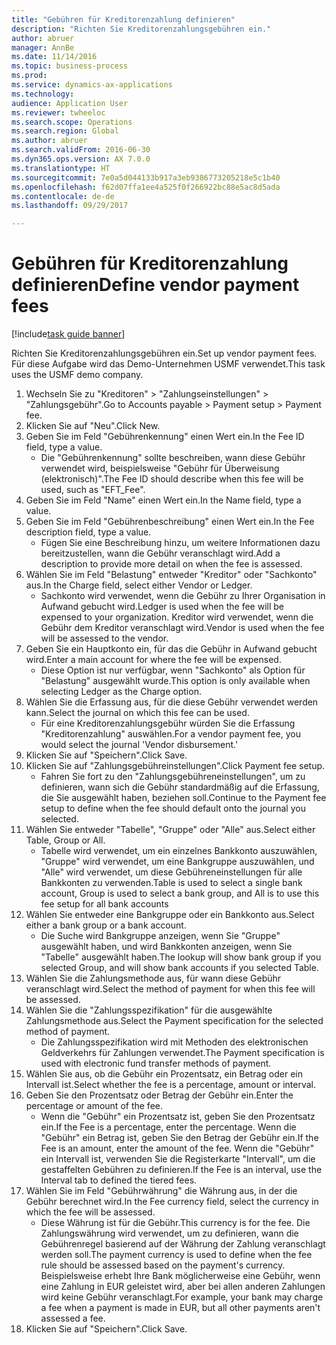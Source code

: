 ```yaml
--- 
title: "Gebühren für Kreditorenzahlung definieren"
description: "Richten Sie Kreditorenzahlungsgebühren ein."
author: abruer
manager: AnnBe
ms.date: 11/14/2016
ms.topic: business-process
ms.prod: 
ms.service: dynamics-ax-applications
ms.technology: 
audience: Application User
ms.reviewer: twheeloc
ms.search.scope: Operations
ms.search.region: Global
ms.author: abruer
ms.search.validFrom: 2016-06-30
ms.dyn365.ops.version: AX 7.0.0
ms.translationtype: HT
ms.sourcegitcommit: 7e0a5d044133b917a3eb9386773205218e5c1b40
ms.openlocfilehash: f62d07ffa1ee4a525f0f266922bc88e5ac8d5ada
ms.contentlocale: de-de
ms.lasthandoff: 09/29/2017

---
```

# <a name="define-vendor-payment-fees"></a><span data-ttu-id="0eec9-103">Gebühren für Kreditorenzahlung definieren</span><span class="sxs-lookup"><span data-stu-id="0eec9-103">Define vendor payment fees</span></span>

[!include[task guide banner](../../includes/task-guide-banner.md)]

<span data-ttu-id="0eec9-104">Richten Sie Kreditorenzahlungsgebühren ein.</span><span class="sxs-lookup"><span data-stu-id="0eec9-104">Set up vendor payment fees.</span></span> <span data-ttu-id="0eec9-105">Für diese Aufgabe wird das Demo-Unternehmen USMF verwendet.</span><span class="sxs-lookup"><span data-stu-id="0eec9-105">This task uses the USMF demo company.</span></span>

1. <span data-ttu-id="0eec9-106">Wechseln Sie zu "Kreditoren" > "Zahlungseinstellungen" > "Zahlungsgebühr".</span><span class="sxs-lookup"><span data-stu-id="0eec9-106">Go to Accounts payable > Payment setup > Payment fee.</span></span>
2. <span data-ttu-id="0eec9-107">Klicken Sie auf "Neu".</span><span class="sxs-lookup"><span data-stu-id="0eec9-107">Click New.</span></span>
3. <span data-ttu-id="0eec9-108">Geben Sie im Feld "Gebührenkennung" einen Wert ein.</span><span class="sxs-lookup"><span data-stu-id="0eec9-108">In the Fee ID field, type a value.</span></span>
    * <span data-ttu-id="0eec9-109">Die "Gebührenkennung" sollte beschreiben, wann diese Gebühr verwendet wird, beispielsweise "Gebühr für Überweisung (elektronisch)".</span><span class="sxs-lookup"><span data-stu-id="0eec9-109">The Fee ID should describe when this fee will be used, such as "EFT_Fee".</span></span>  
4. <span data-ttu-id="0eec9-110">Geben Sie im Feld "Name" einen Wert ein.</span><span class="sxs-lookup"><span data-stu-id="0eec9-110">In the Name field, type a value.</span></span>
5. <span data-ttu-id="0eec9-111">Geben Sie im Feld "Gebührenbeschreibung" einen Wert ein.</span><span class="sxs-lookup"><span data-stu-id="0eec9-111">In the Fee description field, type a value.</span></span>
    * <span data-ttu-id="0eec9-112">Fügen Sie eine Beschreibung hinzu, um weitere Informationen dazu bereitzustellen, wann die Gebühr veranschlagt wird.</span><span class="sxs-lookup"><span data-stu-id="0eec9-112">Add a description to provide more detail on when the fee is assessed.</span></span>  
6. <span data-ttu-id="0eec9-113">Wählen Sie im Feld "Belastung" entweder "Kreditor" oder "Sachkonto" aus.</span><span class="sxs-lookup"><span data-stu-id="0eec9-113">In the Charge field, select either Vendor or Ledger.</span></span>
    * <span data-ttu-id="0eec9-114">Sachkonto wird verwendet, wenn die Gebühr zu Ihrer Organisation in Aufwand gebucht wird.</span><span class="sxs-lookup"><span data-stu-id="0eec9-114">Ledger is used when the fee will be expensed to your organization.</span></span>  <span data-ttu-id="0eec9-115">Kreditor wird verwendet, wenn die Gebühr dem Kreditor veranschlagt wird.</span><span class="sxs-lookup"><span data-stu-id="0eec9-115">Vendor is used when the fee will be assessed to the vendor.</span></span>  
7. <span data-ttu-id="0eec9-116">Geben Sie ein Hauptkonto ein, für das die Gebühr in Aufwand gebucht wird.</span><span class="sxs-lookup"><span data-stu-id="0eec9-116">Enter a main account for where the fee will be expensed.</span></span>
    * <span data-ttu-id="0eec9-117">Diese Option ist nur verfügbar, wenn "Sachkonto" als Option für "Belastung" ausgewählt wurde.</span><span class="sxs-lookup"><span data-stu-id="0eec9-117">This option is only available when selecting Ledger as the Charge option.</span></span>  
8. <span data-ttu-id="0eec9-118">Wählen Sie die Erfassung aus, für die diese Gebühr verwendet werden kann.</span><span class="sxs-lookup"><span data-stu-id="0eec9-118">Select the journal on which this fee can be used.</span></span> 
    * <span data-ttu-id="0eec9-119">Für eine Kreditorenzahlungsgebühr würden Sie die Erfassung "Kreditorenzahlung" auswählen.</span><span class="sxs-lookup"><span data-stu-id="0eec9-119">For a vendor payment fee, you would select the journal 'Vendor disbursement.'</span></span>  
9. <span data-ttu-id="0eec9-120">Klicken Sie auf "Speichern".</span><span class="sxs-lookup"><span data-stu-id="0eec9-120">Click Save.</span></span>
10. <span data-ttu-id="0eec9-121">Klicken Sie auf "Zahlungsgebühreinstellungen".</span><span class="sxs-lookup"><span data-stu-id="0eec9-121">Click Payment fee setup.</span></span>
    * <span data-ttu-id="0eec9-122">Fahren Sie fort zu den "Zahlungsgebühreneinstellungen", um zu definieren, wann sich die Gebühr standardmäßig auf die Erfassung, die Sie ausgewählt haben, beziehen soll.</span><span class="sxs-lookup"><span data-stu-id="0eec9-122">Continue to the Payment fee setup to define when the fee should default onto the journal you selected.</span></span>  
11. <span data-ttu-id="0eec9-123">Wählen Sie entweder "Tabelle", "Gruppe" oder "Alle" aus.</span><span class="sxs-lookup"><span data-stu-id="0eec9-123">Select either Table, Group or All.</span></span>
    * <span data-ttu-id="0eec9-124">Tabelle wird verwendet, um ein einzelnes Bankkonto auszuwählen, "Gruppe" wird verwendet, um eine Bankgruppe auszuwählen, und "Alle" wird verwendet, um diese Gebühreneinstellungen für alle Bankkonten zu verwenden.</span><span class="sxs-lookup"><span data-stu-id="0eec9-124">Table is used to select a single bank account, Group is used to select a bank group, and All is to use this fee setup for all bank accounts</span></span>  
12. <span data-ttu-id="0eec9-125">Wählen Sie entweder eine Bankgruppe oder ein Bankkonto aus.</span><span class="sxs-lookup"><span data-stu-id="0eec9-125">Select either a bank group or a bank account.</span></span>
    * <span data-ttu-id="0eec9-126">Die Suche wird Bankgruppe anzeigen, wenn Sie "Gruppe" ausgewählt haben, und wird Bankkonten anzeigen, wenn Sie "Tabelle" ausgewählt haben.</span><span class="sxs-lookup"><span data-stu-id="0eec9-126">The lookup will show bank group if you selected Group, and will show bank accounts if you selected Table.</span></span>  
13. <span data-ttu-id="0eec9-127">Wählen Sie die Zahlungsmethode aus, für wann diese Gebühr veranschlagt wird.</span><span class="sxs-lookup"><span data-stu-id="0eec9-127">Select the method of payment for when this fee will be assessed.</span></span>
14. <span data-ttu-id="0eec9-128">Wählen Sie die "Zahlungsspezifikation" für die ausgewählte Zahlungsmethode aus.</span><span class="sxs-lookup"><span data-stu-id="0eec9-128">Select the Payment specification for the selected method of payment.</span></span>
    * <span data-ttu-id="0eec9-129">Die Zahlungsspezifikation wird mit Methoden des elektronischen Geldverkehrs für Zahlungen verwendet.</span><span class="sxs-lookup"><span data-stu-id="0eec9-129">The Payment specification is used with electronic fund transfer methods of payment.</span></span>  
15. <span data-ttu-id="0eec9-130">Wählen Sie aus, ob die Gebühr ein Prozentsatz, ein Betrag oder ein Intervall ist.</span><span class="sxs-lookup"><span data-stu-id="0eec9-130">Select whether the fee is a percentage, amount or interval.</span></span>
16. <span data-ttu-id="0eec9-131">Geben Sie den Prozentsatz oder Betrag der Gebühr ein.</span><span class="sxs-lookup"><span data-stu-id="0eec9-131">Enter the percentage or amount of the fee.</span></span>
    * <span data-ttu-id="0eec9-132">Wenn die "Gebühr" ein Prozentsatz ist, geben Sie den Prozentsatz ein.</span><span class="sxs-lookup"><span data-stu-id="0eec9-132">If the Fee is a percentage, enter the percentage.</span></span> <span data-ttu-id="0eec9-133">Wenn die "Gebühr" ein Betrag ist, geben Sie den Betrag der Gebühr ein.</span><span class="sxs-lookup"><span data-stu-id="0eec9-133">If the Fee is an amount, enter the amount of the fee.</span></span> <span data-ttu-id="0eec9-134">Wenn die "Gebühr" ein Intervall ist, verwenden Sie die Registerkarte "Intervall", um die gestaffelten Gebühren zu definieren.</span><span class="sxs-lookup"><span data-stu-id="0eec9-134">If the Fee is an interval, use the Interval tab to defined the tiered fees.</span></span>  
17. <span data-ttu-id="0eec9-135">Wählen Sie im Feld "Gebührwährung" die Währung aus, in der die Gebühr berechnet wird.</span><span class="sxs-lookup"><span data-stu-id="0eec9-135">In the Fee currency field, select the currency in which the fee will be assessed.</span></span>
    * <span data-ttu-id="0eec9-136">Diese Währung ist für die Gebühr.</span><span class="sxs-lookup"><span data-stu-id="0eec9-136">This currency is for the fee.</span></span> <span data-ttu-id="0eec9-137">Die Zahlungswährung wird verwendet, um zu definieren, wann die Gebührenregel basierend auf der Währung der Zahlung veranschlagt werden soll.</span><span class="sxs-lookup"><span data-stu-id="0eec9-137">The payment currency is used to define when the fee rule should be assessed based on the payment's currency.</span></span> <span data-ttu-id="0eec9-138">Beispielsweise erhebt Ihre Bank möglicherweise eine Gebühr, wenn eine Zahlung in EUR geleistet wird, aber bei allen anderen Zahlungen wird keine Gebühr veranschlagt.</span><span class="sxs-lookup"><span data-stu-id="0eec9-138">For example, your bank may charge a fee when a payment is made in EUR, but all other payments aren't assessed a fee.</span></span>  
18. <span data-ttu-id="0eec9-139">Klicken Sie auf "Speichern".</span><span class="sxs-lookup"><span data-stu-id="0eec9-139">Click Save.</span></span>


